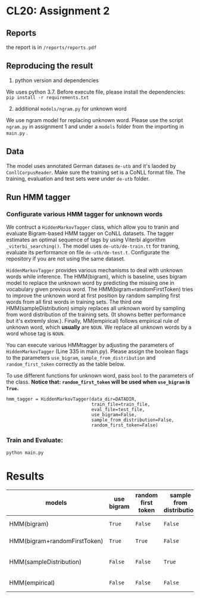 # CL20: Assignment 2


## Reports

the report is in `/reports/reports.pdf`

## Reproducing the result

1. python version and dependencies 

We uses python 3.7. Before execute file, please install the dependencies:
`pip install -r requirements.txt`

2. additional `models/ngram.py` for unknown word

We use ngram model for replacing unknown word. Please use the script `ngram.py` in assignment 1 and 
under a `models` folder from the importing in `main.py` .

## Data

The model uses annotated German datases `de-utb` and it's laoded by `ConllCorpusReader`. Make sure the training set is a CoNLL format file. The training, evaluation and test sets were under `de-utb` folder.

## Run HMM tagger

### Configurate various HMM tagger for unknown words 

We contruct a `HiddenMarkovTagger` class, which allow you to tranin and evaluate Bigram-based HMM tagger on CoNLL datasets.
The tagger estimates an optimal sequence of tags by using Viterbi algorithm `_viterbi_searching()`.  The model uses 
`de-utb/de-train.tt` for traning, evaluate its performance on file `de-utb/de-test.t`. Configurate the repository if you are
not using the same dataset.
  
`HiddenMarkovTagger` provides various mechanisms to deal with unknown words while inference. The HMM(bigram), which is baseline, uses bigram model
to replace the unknown word by predicting the missing one in vocabulary given previous word. The HMM(bigram+randomFirstToken) tries to improve the unknown 
word at first position by random sampling first words from all first words in training sets. The third one HMM(sampleDistribution) simply replaces all 
unknown word by sampling from word distribution of the training sets. (It showns better performance but it's extremly slow.). Finally, MM(empirical) follows empirical rule
of unknown word, which **usually** are `NOUN`. We replace all unknown words by a word whose tag is `NOUN`.

You can execute various HMMtagger by adjusting the parameters of `HiddenMarkovTagger` (Line 335 in main.py). Please assign the boolean flags to the parameters
`use_bigram`, `sample_from_distribution` and `random_first_token` correctly as the table below.

To use different functions for unknown word, pass `bool` to the parameters of the class. **Notice that: `random_first_token` will be used when `use_bigram` is `True`.**
```
hmm_tagger = HiddenMarkovTagger(data_dir=DATADIR,
                                train_file=train_file,
                                eval_file=test_file,
                                use_bigram=False,
                                sample_from_distribution=False, 
                                random_first_token=False)
```

### Train and Evaluate:

`python main.py`

# Results

| models | use bigram | random first token | sample from distribution | speed (sec.) | accuracy |
| ------ | ---------- | ------------------ | ------------------------ | ------------ | -------- |
| HMM(bigram) | `True` | `False` | `False` | slow (8.7685) | 0.8411 |
| HMM(bigram+randomFirstToken) | `True` | `True` | `False` | slow (9.3351) | 0.8513 |
| HMM(sampleDistribution) | `False` | `False` | `True` | extremly slow (18.4848) | 0.8707 |
| HMM(empirical) | `False` | `False` | `False` | **fast (6.8549)** | **0.8714** |
